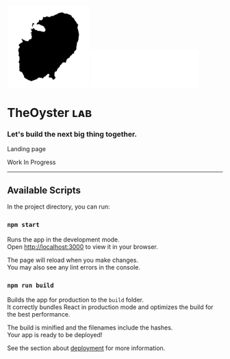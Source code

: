 ![theoysterlogo](https://raw.githubusercontent.com/stephanietako/TheOyster/stage/public/logo192.png)
![theoysterlettring](https://raw.githubusercontent.com/stephanietako/TheOyster/stage/src/assets/logo/oyster.png)

# TheOyster ʟᴀʙ

### Let's build the next big thing together.

Landing page

Work In Progress

---

## Available Scripts

In the project directory, you can run:

### `npm start`

Runs the app in the development mode.\
Open [http://localhost:3000](http://localhost:3000) to view it in your browser.

The page will reload when you make changes.\
You may also see any lint errors in the console.

### `npm run build`

Builds the app for production to the `build` folder.\
It correctly bundles React in production mode and optimizes the build for the best performance.

The build is minified and the filenames include the hashes.\
Your app is ready to be deployed!

See the section about [deployment](https://facebook.github.io/create-react-app/docs/deployment) for more information.
